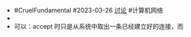 - #CruelFundamental #2023-03-26 [讨论](https://github.com/CYZH1307/CruelFundamental/tree/main/homework/202303/26) #计算机网络
-
- 可以：accept 时只是从系统中取出一条已经建立好的连接，而